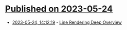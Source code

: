 # [Published on 2023-05-24](index.md)

* [2023-05-24, 14:12:19](https://lobste.rs/s/mpfoqc/line_rendering_deep_overview) - [Line Rendering Deep Overview](https://panthavma.com/articles/lines/deep-overview-extraction/)
